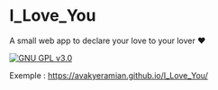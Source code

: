 # I_Love_You

A small web app to declare your love to your lover ❤️

[![GNU GPL v3.0](http://www.gnu.org/graphics/gplv3-127x51.png)](http://www.gnu.org/licenses/gpl.html)

Exemple : https://avakyeramian.github.io/I_Love_You/

